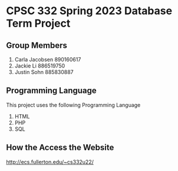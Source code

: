 # CPSC 332 Spring 2023 Database Term Project

## Group Members

1. Carla Jacobsen 890160617
2. Jackie Li		886519750
3. Justin Sohn		885830887

## Programming Language

This project uses the following Programming Language
1. HTML
2. PHP
3. SQL

## How the Access the Website 

http://ecs.fullerton.edu/~cs332u22/
